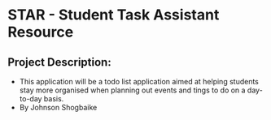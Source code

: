 # STAR - Student Task Assistant Resource 

## Project Description:
- This application will be a todo list application aimed at helping students stay more organised when planning out events and tings to do on a day-to-day basis.
- By Johnson Shogbaike